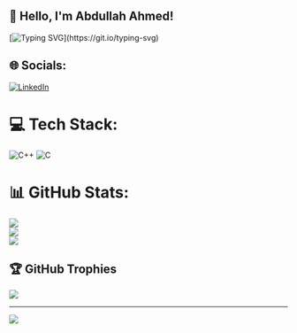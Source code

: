 ## 👋 Hello, I'm Abdullah Ahmed!  
[![Typing SVG](https://readme-typing-svg.herokuapp.com?font=Fira+Code&weight=500&size=22&pause=1000&color=F7A6A6&width=600&lines=Embedded+Systems+Engineer+%7C+Software+Developer;Verilog+%7C+MATLAB+%7C+C%2B%2B+%7C+Python;Passionate+about+AI+and+Hardware+Design;Always+learning+new+technologies!)](https://git.io/typing-svg)


## 🌐 Socials:
[![LinkedIn](https://img.shields.io/badge/LinkedIn-%230077B5.svg?logo=linkedin&logoColor=white)](https://linkedin.com/in/https://www.linkedin.com/in/abdullah-ahmed-786170286?utm_source=share&utm_campaign=share_via&utm_content=profile&utm_medium=android_app) 

# 💻 Tech Stack:
![C++](https://img.shields.io/badge/c++-%2300599C.svg?style=for-the-badge&logo=c%2B%2B&logoColor=white) ![C](https://img.shields.io/badge/c-%2300599C.svg?style=for-the-badge&logo=c&logoColor=white)
# 📊 GitHub Stats:
![](https://github-readme-stats.vercel.app/api?username=Abdullah-Ahmedd&theme=dark&hide_border=false&include_all_commits=true&count_private=false)<br/>
![](https://nirzak-streak-stats.vercel.app/?user=Abdullah-Ahmedd&theme=dark&hide_border=false)<br/>
![](https://github-readme-stats.vercel.app/api/top-langs/?username=Abdullah-Ahmedd&theme=dark&hide_border=false&include_all_commits=true&count_private=false&layout=compact)

## 🏆 GitHub Trophies
![](https://github-profile-trophy.vercel.app/?username=Abdullah-Ahmedd&theme=radical&no-frame=false&no-bg=false&margin-w=4)

---
[![](https://visitcount.itsvg.in/api?id=Abdullah-Ahmedd&icon=2&color=3)](https://visitcount.itsvg.in)

<!-- Proudly created with GPRM ( https://gprm.itsvg.in ) -->

